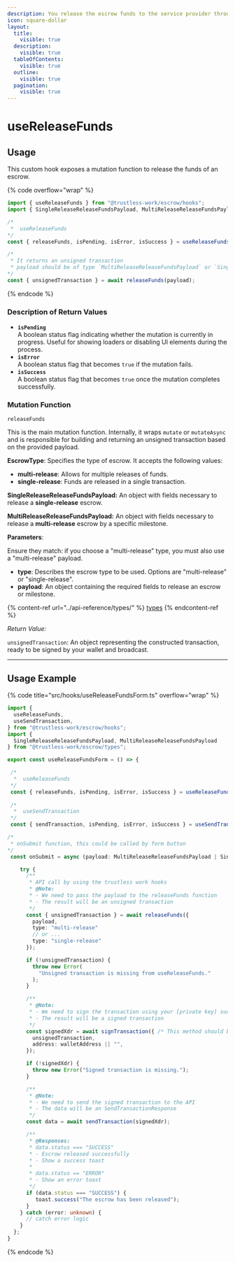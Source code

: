 ```yaml
---
description: You release the escrow funds to the service provider through the approver.
icon: square-dollar
layout:
  title:
    visible: true
  description:
    visible: true
  tableOfContents:
    visible: true
  outline:
    visible: true
  pagination:
    visible: true
---
```


# useReleaseFunds

## Usage

This custom hook exposes a mutation function to release the funds of an escrow.

{% code overflow="wrap" %}
```typescript
import { useReleaseFunds } from "@trustless-work/escrow/hooks";
import { SingleReleaseReleaseFundsPayload, MultiReleaseReleaseFundsPayload } from "@trustless-work/escrow/types";

/*
 *  useReleaseFunds
*/
const { releaseFunds, isPending, isError, isSuccess } = useReleaseFunds();

/* 
 * It returns an unsigned transaction
 * payload should be of type `MultiReleaseReleaseFundsPayload` or `SingleReleaseReleaseFundsPayload`
*/
const { unsignedTransaction } = await releaseFunds(payload);

```
{% endcode %}

### Description of Return Values

* **`isPending`**\
  A boolean status flag indicating whether the mutation is currently in progress. Useful for showing loaders or disabling UI elements during the process.
* **`isError`**\
  A boolean status flag that becomes `true` if the mutation fails.
* **`isSuccess`**\
  A boolean status flag that becomes `true` once the mutation completes successfully.

### Mutation Function

`releaseFunds`

This is the main mutation function. Internally, it wraps `mutate` or `mutateAsync` and is responsible for building and returning an unsigned transaction based on the provided payload.

**EscrowType**: Specifies the type of escrow. It accepts the following values:

* **multi-release**: Allows for multiple releases of funds.
* **single-release**: Funds are released in a single transaction.

**SingleReleaseReleaseFundsPayload:** An object with fields necessary to release a **single-release** escrow.

**MultiReleaseReleaseFundsPayload:** An object with fields necessary to release a **multi-release** escrow by a specific milestone.

**Parameters**:

Ensure they match: if you choose a "multi-release" type, you must also use a "multi-release" payload.

* **type**: Describes the escrow type to be used. Options are "multi-release" or "single-release".
* **payload**: An object containing the required fields to release an escrow or milestone.

{% content-ref url="../api-reference/types/" %}
[types](../api-reference/types/)
{% endcontent-ref %}

_Return Value:_

`unsignedTransaction`: An object representing the constructed transaction, ready to be signed by your wallet and broadcast.

***

## Usage Example

{% code title="src/hooks/useReleaseFundsForm.ts" overflow="wrap" %}
```typescript
import {
  useReleaseFunds,
  useSendTransaction,
} from "@trustless-work/escrow/hooks";
import {
  SingleReleaseReleaseFundsPayload, MultiReleaseReleaseFundsPayload
} from "@trustless-work/escrow/types";

export const useReleaseFundsForm = () => {

 /*
  *  useReleaseFunds
 */
 const { releaseFunds, isPending, isError, isSuccess } = useReleaseFunds();
 
 /*
  *  useSendTransaction
 */
 const { sendTransaction, isPending, isError, isSuccess } = useSendTransaction();

/*
 * onSubmit function, this could be called by form button
*/
 const onSubmit = async (payload: MultiReleaseReleaseFundsPayload | SingleReleaseReleaseFundsPayload) => {

    try {
      /**
       * API call by using the trustless work hooks
       * @Note:
       * - We need to pass the payload to the releaseFunds function
       * - The result will be an unsigned transaction
       */
      const { unsignedTransaction } = await releaseFunds({
        payload,
        type: "multi-release"
        // or ...
        type: "single-release"
      });

      if (!unsignedTransaction) {
        throw new Error(
          "Unsigned transaction is missing from useReleaseFunds."
        );
      }

      /**
       * @Note:
       * - We need to sign the transaction using your [private key] such as wallet
       * - The result will be a signed transaction
       */
      const signedXdr = await signTransaction({ /* This method should be provided by the wallet */
        unsignedTransaction,
        address: walletAddress || "",
      });

      if (!signedXdr) {
        throw new Error("Signed transaction is missing.");
      }

      /**
       * @Note:
       * - We need to send the signed transaction to the API
       * - The data will be an SendTransactionResponse
       */
      const data = await sendTransaction(signedXdr);

      /**
       * @Responses:
       * data.status === "SUCCESS"
       * - Escrow released successfully
       * - Show a success toast
       *
       * data.status == "ERROR"
       * - Show an error toast
       */
      if (data.status === "SUCCESS") {
         toast.success("The escrow has been released");
      }
    } catch (error: unknown) {
      // catch error logic
    }
  };
}

```
{% endcode %}

